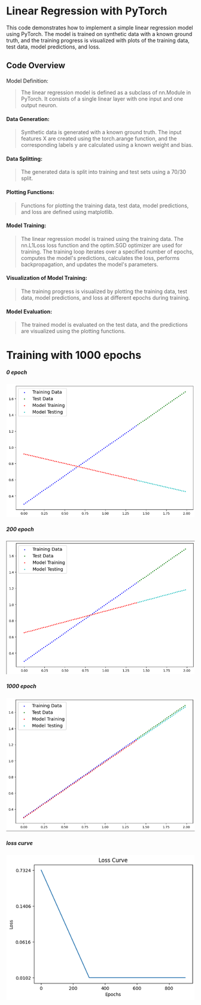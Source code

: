 # Linear Regression with PyTorch

This code demonstrates how to implement a simple linear regression model using PyTorch. The model is trained on synthetic data with a known ground truth, and the training progress is visualized with plots of the training data, test data, model predictions, and loss.

## Code Overview

####
 Model Definition:
>  The linear regression model is defined as a subclass of nn.Module in PyTorch. It consists of a single linear layer with one input and one output neuron.

#### Data Generation:
>  Synthetic data is generated with a known ground truth. The input features X are created using the torch.arange function, and the corresponding labels y are calculated using a known weight and bias.

#### Data Splitting:
>  The generated data is split into training and test sets using a 70/30 split.

#### Plotting Functions:
>  Functions for plotting the training data, test data, model predictions, and loss are defined using matplotlib.

#### Model Training:
>  The linear regression model is trained using the training data. The nn.L1Loss loss function and the optim.SGD optimizer are used for training. The training loop iterates over a specified number of epochs, computes the model's predictions, calculates the loss, performs backpropagation, and updates the model's parameters.

#### Visualization of Model Training:
>  The training progress is visualized by plotting the training data, test data, model predictions, and loss at different epochs during training.

#### Model Evaluation:
>  The trained model is evaluated on the test data, and the predictions are visualized using the plotting functions.


# Training with 1000 epochs

##### 0 epoch
![0 epoch](static/train_0.png)

##### 200 epoch
![0 epoch](static/train_200.png)

##### 1000 epoch
![0 epoch](static/train_1000.png)

##### loss curve
![0 epoch](static/loss.png)